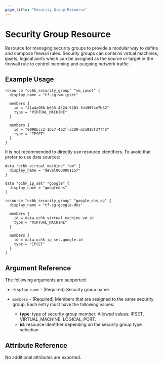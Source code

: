 ```yaml
---
page_title: "Security Group Resource"
---
```


# Security Group Resource

Resource for managing security groups to provide a modular way to define and compose firewall rules. Security groups can contains virtual machines, ipsets, logical ports which can be assigned as the source or target in the firewall rule to control incoming and outgoing network traffic.

## Example Usage

```hcl
resource "ochk_security_group" "vm_ipset" {
  display_name = "tf-sg-vm-ipset"

  members {
    id = "41a4a906-b635-4524-9283-fd4997ee7b62"
    type = "VIRTUAL_MACHINE"
  }

  members {
    id = "0098bcc2-1b57-462f-a329-d3a935f37f45"
    type = "IPSET"
  }
}
```

It is not recommended to directly use resource identifiers. To avoid that prefer to use data sources:
```hcl
data "ochk_virtual_machine" "vm" {
  display_name = "devel0000001157"
}

data "ochk_ip_set" "google" {
  display_name = "googledns"
}

resource "ochk_security_group" "google_dns_sg" {
  display_name = "tf-sg-google-dns"

  members {
    id = data.ochk_virtual_machine.vm.id
    type = "VIRTUAL_MACHINE"
  }

  members {
    id = data.ochk_ip_set.google.id
    type = "IPSET"
  }
}
```

## Argument Reference

The following arguments are supported:

* `display_name` - (Required) Security group name.
* `members` - (Required) Members that are assigned to the same security group. 
  Each entry must have the following values:
  
  * **type**: type of security group member. Allowed values: IPSET, VIRTUAL_MACHINE, LOGICAL_PORT.
  * **id**: resource identifier depending on the security group type selection.
  
## Attribute Reference

No additional attributes are exported. 
